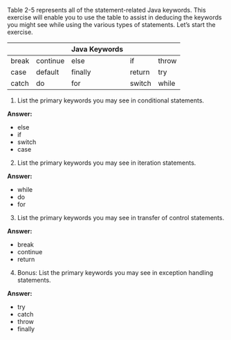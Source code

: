 
Table 2-5 represents all of the statement-related Java keywords. This exercise will enable you to use the table to assist in deducing the keywords you might see while using the various types of statements.
Let’s start the exercise.

|||**Java Keywords**|||
|---|---|---|---|---|
|break|continue|else|if|throw|
|case|default|finally|return|try|
|catch|do|for|switch|while|

1. List the primary keywords you may see in conditional statements.

**Answer:**
- else
- if
- switch
- case


2. List the primary keywords you may see in iteration statements.

**Answer:**
- while
- do
- for

3. List the primary keywords you may see in transfer of control statements.

**Answer:**
- break
- continue
- return

4. Bonus: List the primary keywords you may see in exception handling statements.

**Answer:**
- try
- catch
- throw
- finally
